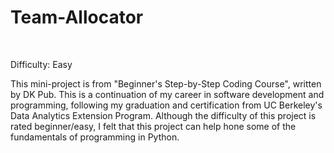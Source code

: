# Team-Allocator
<br>

Difficulty: Easy

This mini-project is from "Beginner's Step-by-Step Coding Course", written by DK Pub. This is a continuation of my career in software development and programming, following my graduation and certification from UC Berkeley's Data Analytics Extension Program. Although the difficulty of this project is rated beginner/easy, I felt that this project can help hone some of the fundamentals of programming in Python.
<br>
